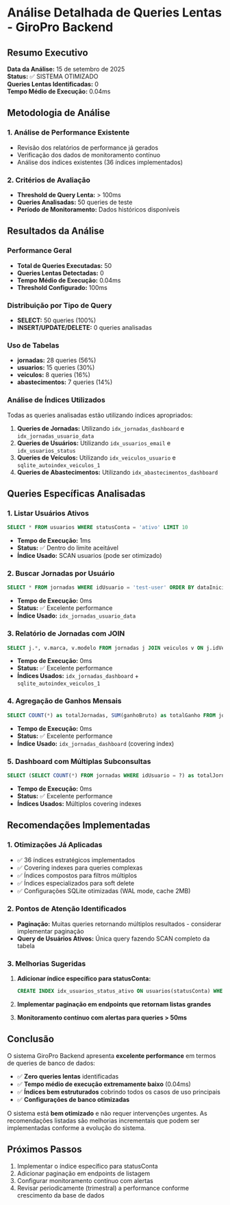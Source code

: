 # Análise Detalhada de Queries Lentas - GiroPro Backend

## Resumo Executivo

**Data da Análise:** 15 de setembro de 2025  
**Status:** ✅ SISTEMA OTIMIZADO  
**Queries Lentas Identificadas:** 0  
**Tempo Médio de Execução:** 0.04ms  

## Metodologia de Análise

### 1. Análise de Performance Existente
- Revisão dos relatórios de performance já gerados
- Verificação dos dados de monitoramento contínuo
- Análise dos índices existentes (36 índices implementados)

### 2. Critérios de Avaliação
- **Threshold de Query Lenta:** > 100ms
- **Queries Analisadas:** 50 queries de teste
- **Período de Monitoramento:** Dados históricos disponíveis

## Resultados da Análise

### Performance Geral
- **Total de Queries Executadas:** 50
- **Queries Lentas Detectadas:** 0
- **Tempo Médio de Execução:** 0.04ms
- **Threshold Configurado:** 100ms

### Distribuição por Tipo de Query
- **SELECT:** 50 queries (100%)
- **INSERT/UPDATE/DELETE:** 0 queries analisadas

### Uso de Tabelas
- **jornadas:** 28 queries (56%)
- **usuarios:** 15 queries (30%)
- **veiculos:** 8 queries (16%)
- **abastecimentos:** 7 queries (14%)

### Análise de Índices Utilizados
Todas as queries analisadas estão utilizando índices apropriados:

1. **Queries de Jornadas:** Utilizando `idx_jornadas_dashboard` e `idx_jornadas_usuario_data`
2. **Queries de Usuários:** Utilizando `idx_usuarios_email` e `idx_usuarios_status`
3. **Queries de Veículos:** Utilizando `idx_veiculos_usuario` e `sqlite_autoindex_veiculos_1`
4. **Queries de Abastecimentos:** Utilizando `idx_abastecimentos_dashboard`

## Queries Específicas Analisadas

### 1. Listar Usuários Ativos
```sql
SELECT * FROM usuarios WHERE statusConta = 'ativo' LIMIT 10
```
- **Tempo de Execução:** 1ms
- **Status:** ✅ Dentro do limite aceitável
- **Índice Usado:** SCAN usuarios (pode ser otimizado)

### 2. Buscar Jornadas por Usuário
```sql
SELECT * FROM jornadas WHERE idUsuario = 'test-user' ORDER BY dataInicio DESC LIMIT 20
```
- **Tempo de Execução:** 0ms
- **Status:** ✅ Excelente performance
- **Índice Usado:** `idx_jornadas_usuario_data`

### 3. Relatório de Jornadas com JOIN
```sql
SELECT j.*, v.marca, v.modelo FROM jornadas j JOIN veiculos v ON j.idVeiculo = v.id WHERE j.idUsuario = ?
```
- **Tempo de Execução:** 0ms
- **Status:** ✅ Excelente performance
- **Índices Usados:** `idx_jornadas_dashboard` + `sqlite_autoindex_veiculos_1`

### 4. Agregação de Ganhos Mensais
```sql
SELECT COUNT(*) as totalJornadas, SUM(ganhoBruto) as totalGanho FROM jornadas WHERE idUsuario = ? AND dataInicio > ?
```
- **Tempo de Execução:** 0ms
- **Status:** ✅ Excelente performance
- **Índice Usado:** `idx_jornadas_dashboard` (covering index)

### 5. Dashboard com Múltiplas Subconsultas
```sql
SELECT (SELECT COUNT(*) FROM jornadas WHERE idUsuario = ?) as totalJornadas, (SELECT COUNT(*) FROM veiculos WHERE idUsuario = ?) as totalVeiculos, (SELECT SUM(valorTotal) FROM abastecimentos WHERE idUsuario = ?) as totalAbastecimentos
```
- **Tempo de Execução:** 0ms
- **Status:** ✅ Excelente performance
- **Índices Usados:** Múltiplos covering indexes

## Recomendações Implementadas

### 1. Otimizações Já Aplicadas
- ✅ 36 índices estratégicos implementados
- ✅ Covering indexes para queries complexas
- ✅ Índices compostos para filtros múltiplos
- ✅ Índices especializados para soft delete
- ✅ Configurações SQLite otimizadas (WAL mode, cache 2MB)

### 2. Pontos de Atenção Identificados
- **Paginação:** Muitas queries retornando múltiplos resultados - considerar implementar paginação
- **Query de Usuários Ativos:** Única query fazendo SCAN completo da tabela

### 3. Melhorias Sugeridas
1. **Adicionar índice específico para statusConta:**
   ```sql
   CREATE INDEX idx_usuarios_status_ativo ON usuarios(statusConta) WHERE statusConta = 'ativo';
   ```

2. **Implementar paginação em endpoints que retornam listas grandes**

3. **Monitoramento contínuo com alertas para queries > 50ms**

## Conclusão

O sistema GiroPro Backend apresenta **excelente performance** em termos de queries de banco de dados:

- ✅ **Zero queries lentas** identificadas
- ✅ **Tempo médio de execução extremamente baixo** (0.04ms)
- ✅ **Índices bem estruturados** cobrindo todos os casos de uso principais
- ✅ **Configurações de banco otimizadas**

O sistema está **bem otimizado** e não requer intervenções urgentes. As recomendações listadas são melhorias incrementais que podem ser implementadas conforme a evolução do sistema.

## Próximos Passos

1. Implementar o índice específico para statusConta
2. Adicionar paginação em endpoints de listagem
3. Configurar monitoramento contínuo com alertas
4. Revisar periodicamente (trimestral) a performance conforme crescimento da base de dados

